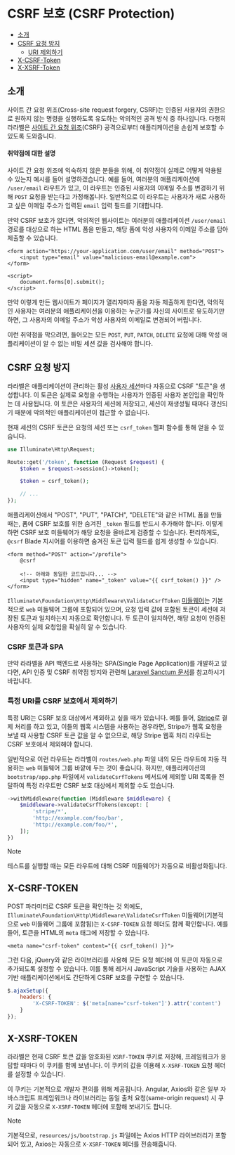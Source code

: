 # CSRF 보호 (CSRF Protection)

- [소개](#csrf-introduction)
- [CSRF 요청 방지](#preventing-csrf-requests)
    - [URI 제외하기](#csrf-excluding-uris)
- [X-CSRF-Token](#csrf-x-csrf-token)
- [X-XSRF-Token](#csrf-x-xsrf-token)

<a name="csrf-introduction"></a>
## 소개

사이트 간 요청 위조(Cross-site request forgery, CSRF)는 인증된 사용자의 권한으로 원하지 않는 명령을 실행하도록 유도하는 악의적인 공격 방식 중 하나입니다. 다행히 라라벨은 [사이트 간 요청 위조](https://en.wikipedia.org/wiki/Cross-site_request_forgery)(CSRF) 공격으로부터 애플리케이션을 손쉽게 보호할 수 있도록 도와줍니다.

<a name="csrf-explanation"></a>
#### 취약점에 대한 설명

사이트 간 요청 위조에 익숙하지 않은 분들을 위해, 이 취약점이 실제로 어떻게 악용될 수 있는지 예시를 들어 설명하겠습니다. 예를 들어, 여러분의 애플리케이션에 `/user/email` 라우트가 있고, 이 라우트는 인증된 사용자의 이메일 주소를 변경하기 위해 `POST` 요청을 받는다고 가정해봅니다. 일반적으로 이 라우트는 사용자가 새로 사용하고 싶은 이메일 주소가 입력된 `email` 입력 필드를 기대합니다.

만약 CSRF 보호가 없다면, 악의적인 웹사이트는 여러분의 애플리케이션 `/user/email` 경로를 대상으로 하는 HTML 폼을 만들고, 해당 폼에 악성 사용자의 이메일 주소를 담아 제출할 수 있습니다.

```blade
<form action="https://your-application.com/user/email" method="POST">
    <input type="email" value="malicious-email@example.com">
</form>

<script>
    document.forms[0].submit();
</script>
```

만약 이렇게 만든 웹사이트가 페이지가 열리자마자 폼을 자동 제출하게 한다면, 악의적인 사용자는 여러분의 애플리케이션을 이용하는 누군가를 자신의 사이트로 유도하기만 하면, 그 사용자의 이메일 주소가 악성 사용자의 이메일로 변경되어 버립니다.

이런 취약점을 막으려면, 들어오는 모든 `POST`, `PUT`, `PATCH`, `DELETE` 요청에 대해 악성 애플리케이션이 알 수 없는 비밀 세션 값을 검사해야 합니다.

<a name="preventing-csrf-requests"></a>
## CSRF 요청 방지

라라벨은 애플리케이션이 관리하는 활성 [사용자 세션](/docs/session)마다 자동으로 CSRF "토큰"을 생성합니다. 이 토큰은 실제로 요청을 수행하는 사용자가 인증된 사용자 본인임을 확인하는 데 사용됩니다. 이 토큰은 사용자의 세션에 저장되고, 세션이 재생성될 때마다 갱신되기 때문에 악의적인 애플리케이션이 접근할 수 없습니다.

현재 세션의 CSRF 토큰은 요청의 세션 또는 `csrf_token` 헬퍼 함수를 통해 얻을 수 있습니다.

```php
use Illuminate\Http\Request;

Route::get('/token', function (Request $request) {
    $token = $request->session()->token();

    $token = csrf_token();

    // ...
});
```

애플리케이션에서 "POST", "PUT", "PATCH", "DELETE"와 같은 HTML 폼을 만들 때는, 폼에 CSRF 보호를 위한 숨겨진 `_token` 필드를 반드시 추가해야 합니다. 이렇게 하면 CSRF 보호 미들웨어가 해당 요청을 올바르게 검증할 수 있습니다. 편리하게도, `@csrf` Blade 지시어를 이용하면 숨겨진 토큰 입력 필드를 쉽게 생성할 수 있습니다.

```blade
<form method="POST" action="/profile">
    @csrf

    <!-- 아래와 동일한 코드입니다... -->
    <input type="hidden" name="_token" value="{{ csrf_token() }}" />
</form>
```

`Illuminate\Foundation\Http\Middleware\ValidateCsrfToken` [미들웨어](/docs/middleware)는 기본적으로 `web` 미들웨어 그룹에 포함되어 있으며, 요청 입력 값에 포함된 토큰이 세션에 저장된 토큰과 일치하는지 자동으로 확인합니다. 두 토큰이 일치하면, 해당 요청이 인증된 사용자의 실제 요청임을 확실히 알 수 있습니다.

<a name="csrf-tokens-and-spas"></a>
### CSRF 토큰과 SPA

만약 라라벨을 API 백엔드로 사용하는 SPA(Single Page Application)를 개발하고 있다면, API 인증 및 CSRF 취약점 방지와 관련해 [Laravel Sanctum 문서](/docs/sanctum)를 참고하시기 바랍니다.

<a name="csrf-excluding-uris"></a>
### 특정 URI를 CSRF 보호에서 제외하기

특정 URI는 CSRF 보호 대상에서 제외하고 싶을 때가 있습니다. 예를 들어, [Stripe](https://stripe.com)로 결제 처리를 하고 있고, 이들의 웹훅 시스템을 사용하는 경우라면, Stripe가 웹훅 요청을 보낼 때 사용할 CSRF 토큰 값을 알 수 없으므로, 해당 Stripe 웹훅 처리 라우트는 CSRF 보호에서 제외해야 합니다.

일반적으로 이런 라우트는 라라벨이 `routes/web.php` 파일 내의 모든 라우트에 자동 적용하는 `web` 미들웨어 그룹 바깥에 두는 것이 좋습니다. 하지만, 애플리케이션의 `bootstrap/app.php` 파일에서 `validateCsrfTokens` 메서드에 제외할 URI 목록을 전달하여 특정 라우트만 CSRF 보호 대상에서 제외할 수도 있습니다.

```php
->withMiddleware(function (Middleware $middleware) {
    $middleware->validateCsrfTokens(except: [
        'stripe/*',
        'http://example.com/foo/bar',
        'http://example.com/foo/*',
    ]);
})
```

> [!NOTE]
> 테스트를 실행할 때는 모든 라우트에 대해 CSRF 미들웨어가 자동으로 비활성화됩니다.

<a name="csrf-x-csrf-token"></a>
## X-CSRF-TOKEN

POST 파라미터로 CSRF 토큰을 확인하는 것 외에도, `Illuminate\Foundation\Http\Middleware\ValidateCsrfToken` 미들웨어(기본적으로 `web` 미들웨어 그룹에 포함됨)는 `X-CSRF-TOKEN` 요청 헤더도 함께 확인합니다. 예를 들어, 토큰을 HTML의 `meta` 태그에 저장할 수 있습니다.

```blade
<meta name="csrf-token" content="{{ csrf_token() }}">
```

그런 다음, jQuery와 같은 라이브러리를 사용해 모든 요청 헤더에 이 토큰이 자동으로 추가되도록 설정할 수 있습니다. 이를 통해 레거시 JavaScript 기술을 사용하는 AJAX 기반 애플리케이션에서도 간단하게 CSRF 보호를 구현할 수 있습니다.

```js
$.ajaxSetup({
    headers: {
        'X-CSRF-TOKEN': $('meta[name="csrf-token"]').attr('content')
    }
});
```

<a name="csrf-x-xsrf-token"></a>
## X-XSRF-TOKEN

라라벨은 현재 CSRF 토큰 값을 암호화된 `XSRF-TOKEN` 쿠키로 저장해, 프레임워크가 응답할 때마다 이 쿠키를 함께 보냅니다. 이 쿠키의 값을 이용해 `X-XSRF-TOKEN` 요청 헤더를 설정할 수 있습니다.

이 쿠키는 기본적으로 개발자 편의를 위해 제공됩니다. Angular, Axios와 같은 일부 자바스크립트 프레임워크나 라이브러리는 동일 출처 요청(same-origin request) 시 쿠키 값을 자동으로 `X-XSRF-TOKEN` 헤더에 포함해 보내기도 합니다.

> [!NOTE]
> 기본적으로, `resources/js/bootstrap.js` 파일에는 Axios HTTP 라이브러리가 포함되어 있고, Axios는 자동으로 `X-XSRF-TOKEN` 헤더를 전송해줍니다.
